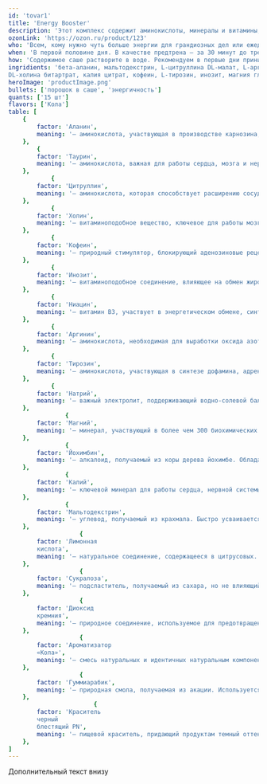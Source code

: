 ```yaml
---
id: 'tovar1'
title: 'Energy Booster'
description: 'Этот комплекс содержит аминокислоты, минералы и витамины, которые помогут справляться со стрессом, поддерживать продуктивность и оставаться бодрым. Можно использовать как предтренировочный комплекс.'
ozonLink: 'https://ozon.ru/product/123'
who: 'Всем, кому нужно чуть больше энергии для грандиозных дел или ежедневной рутины.'
when: 'В первой половине дня. В качестве предтрена — за 30 минут до тренировки.'
how: 'Содержимое саше растворите в воде. Рекомендуем в первые дни принимать по ½ порции.'
ingridients: 'бета-аланин, мальтодекстрин, L-цитруллина DL-малат, L-аргинина-альфа-кетоглутарат (ААКГ), L-таурин, натрия цитрат, регулятор кислотности – лимонная кислота, 
DL-холина битартрат, калия цитрат, кофеин, L-тирозин, инозит, магния глицинат, экстракт коры йохимбе, подсластитель – сукралоза, никотинамид (ниацин), агент антислеживающий – диоксид кремния аморфный, ароматизатор «Кола» (содержит стабилизатор – гуммиарабик), краситель – черный блестящий PN.'
heroImage: 'productImage.png'
bullets: ['порошок в саше', 'энергичность']
quants: ['15 шт']
flavors: ['Кола']
table: [
    {
        factor: 'Аланин',
        meaning: '— аминокислота, участвующая в производстве карнозина, который защищает мозг и нервную систему от окислительного стресса. Улучшает когнитивную выносливость, снижает умственную усталость и может повышать концентрацию, что делает его полезным не только для спортсменов, но и для людей с высокой умственной нагрузкой.'
    },
        {
        factor: 'Таурин',
        meaning: '— аминокислота, важная для работы сердца, мозга и нервной системы. Обладает антиоксидантными свойствами, поддерживает гидратацию клеток, регулирует уровень кальция и участвует в энергообмене.'
    },
            {
        factor: 'Цитруллин',
        meaning: '— аминокислота, которая способствует расширению сосудов и улучшает кровообращение, в том числе в мозге. Благодаря этому повышает концентрацию, улучшает память и ускоряет восстановление после умственного напряжения. Может уменьшать ощущение «мозгового тумана» и поддерживать продуктивность в течение дня.'
    },
            {
        factor: 'Холин',
        meaning: '— витаминоподобное вещество, ключевое для работы мозга, памяти и нервной системы. Является предшественником ацетилхолина — нейромедиатора, необходимого для когнитивных функций и мышечного контроля.'
    },
            {
        factor: 'Кофеин',
        meaning: '— природный стимулятор, блокирующий аденозиновые рецепторы в мозге, что снижает усталость, повышает концентрацию, ускоряет реакцию и улучшает физическую выносливость.'
    },
            {
        factor: 'Инозит',
        meaning: '— витаминоподобное соединение, влияющее на обмен жиров и функцию нейромедиаторов. Улучшает чувствительность к инсулину, поддерживает здоровье нервной системы и может помогать при тревожности.'
    },
            {
        factor: 'Ниацин',
        meaning: '— витамин B3, участвует в энергетическом обмене, синтезе ДНК и работе нервной системы. Способствует снижению уровня холестерина и поддерживает здоровье кожи, мозга и кровеносных сосудов.'
    },
            {
        factor: 'Аргинин',
        meaning: '— аминокислота, необходимая для выработки оксида азота, который расширяет сосуды, улучшает кровоток, ускоряет заживление ран и поддерживает иммунитет.'
    },
            {
        factor: 'Тирозин',
        meaning: '— аминокислота, участвующая в синтезе дофамина, адреналина и норадреналина. Способствует улучшению концентрации, снижению стресса и повышению физической и умственной работоспособности.'
    },
            {
        factor: 'Натрий',
        meaning: '— важный электролит, поддерживающий водно-солевой баланс, нервную проводимость и работу мышц. Регулирует кровяное давление и участвует в передаче нервных импульсов.'
    },
                {
        factor: 'Магний',
        meaning: '— минерал, участвующий в более чем 300 биохимических реакциях. Поддерживает работу нервной системы, мышц, сердца, укрепляет кости и снижает уровень стресса.'
    },
                {
        factor: 'Йохимбин',
        meaning: '— алкалоид, получаемый из коры дерева йохимбе. Обладает стимулирующим действием, ускоряет метаболизм, способствует жиросжиганию и даже может повышать либидо (но в 1 саше его совсем мало для этих целей 😀)'
    },
                {
        factor: 'Калий',
        meaning: '— ключевой минерал для работы сердца, нервной системы и мышц. Поддерживает водный баланс, регулирует кровяное давление и снижает риск сердечно-сосудистых заболеваний.'
    },
                {
        factor: 'Мальтодекстрин',
        meaning: '— углевод, получаемый из крахмала. Быстро усваивается и используется в продуктах для придания мягкого сладковатого вкуса и улучшения текстуры. Безопасен для здоровья, разрешен в пищевой промышленности по всему миру.'
    },
                    {
        factor: 'Лимонная
        кислота',
        meaning: '— натуральное соединение, содержащееся в цитрусовых. Обладает слабокислым вкусом, регулирует pH продуктов и предотвращает их порчу. Полностью безопасна, используется даже в детском питании.'
    },
                    {
        factor: 'Сукралоза',
        meaning: '— подсластитель, получаемый из сахара, но не влияющий на уровень глюкозы в крови. В сотни раз слаще сахара, но не калорийна. Безопасность подтверждена исследованиями и одобрена ВОЗ и FDA.'
    },
                    {
        factor: 'Диоксид
        кремния',
        meaning: '— природное соединение, используемое для предотвращения комкования в продуктах. Не всасывается организмом, полностью безопасен и широко применяется в пище, фармацевтике и косметике.'
    },
                    {
        factor: 'Ароматизатор
        «Кола»',
        meaning: '— смесь натуральных и идентичных натуральным компонентов, придающая продукту характерный вкус. Безопасность регламентируется пищевыми стандартами.'
    },
                    {
        factor: 'Гуммиарабик',
        meaning: '— природная смола, получаемая из акации. Используется для стабилизации напитков, жевательных резинок и сладостей. Безопасен, не вызывает аллергии и даже способствует пищеварению.'
    },
                        {
        factor: 'Краситель
        черный
        блестящий PN',
        meaning: '— пищевой краситель, придающий продуктам темный оттенок. Одобрен международными регуляторами безопасности и не оказывает негативного влияния на здоровье при умеренном употреблении.'
    },
]
---
```


Дополнительный текст внизу
